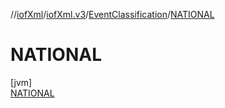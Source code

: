 //[iofXml](../../../../index.md)/[iofXml.v3](../../index.md)/[EventClassification](../index.md)/[NATIONAL](index.md)

# NATIONAL

[jvm]\
[NATIONAL](index.md)
